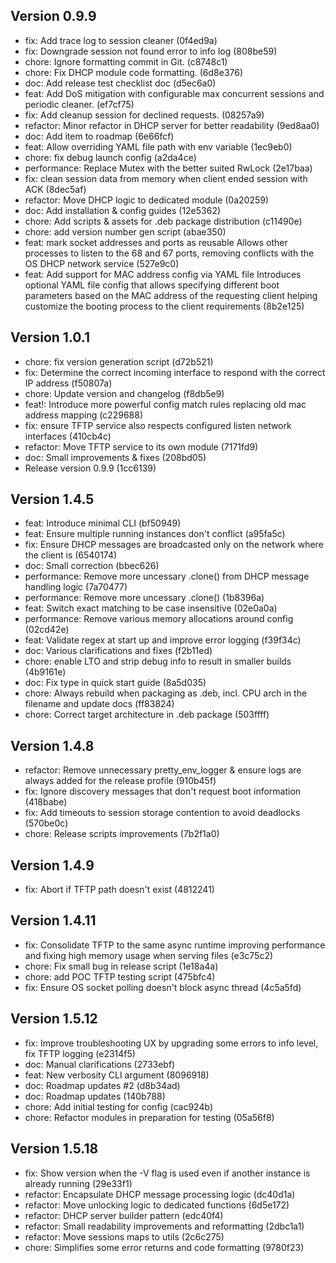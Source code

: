 
## Version 0.9.9
- fix: Add trace log to session cleaner (0f4ed9a)
- fix: Downgrade session not found error to info log (808be59)
- chore: Ignore formatting commit in Git. (c8748c1)
- chore: Fix DHCP module code formatting. (6d8e376)
- doc: Add release test checklist doc (d5ec6a0)
- feat: Add DoS mitigation with configurable max concurrent sessions and periodic cleaner. (ef7cf75)
- fix: Add cleanup session for declined requests. (08257a9)
- refactor: Minor refactor in DHCP server for better readability (9ed8aa0)
- doc: Add item to roadmap (6e66fcf)
- feat: Allow overriding YAML file path with env variable (1ec9eb0)
- chore: fix debug launch config (a2da4ce)
- performance: Replace Mutex with the better suited RwLock (2e17baa)
- fix: clean session data from memory when client ended session with ACK (8dec5af)
- refactor: Move DHCP logic to dedicated module (0a20259)
- doc: Add installation & config guides (12e5362)
- chore: Add scripts & assets for .deb package distribution (c11490e)
- chore: add version number gen script (abae350)
- feat: mark socket addresses and ports as reusable Allows other processes to listen to the 68 and 67 ports, removing conflicts with the OS DHCP network service (527e9c0)
- feat: Add support for MAC address config via YAML file Introduces optional YAML file config that allows specifying different boot parameters based on the MAC address of the requesting client helping customize the booting process to the client requirements (8b2e125)
## Version 1.0.1
- chore: fix version generation script (d72b521)
- fix: Determine the correct incoming interface to respond with the correct IP address (f50807a)
- chore: Update version and changelog (f8db5e9)
- feat!: Introduce more powerful config match rules replacing old mac address mapping (c229688)
- fix: ensure TFTP service also respects configured listen network interfaces (410cb4c)
- refactor: Move TFTP service to its own module (7171fd9)
- doc: Small improvements & fixes (208bd05)
- Release version 0.9.9 (1cc6139)
## Version 1.4.5
- feat: Introduce minimal CLI (bf50949)
- feat: Ensure multiple running instances don't conflict (a95fa5c)
- fix: Ensure DHCP messages are broadcasted only on the network where the client is (6540174)
- doc: Small correction (bbec626)
- performance: Remove more uncessary .clone() from DHCP message handling logic (7a70477)
- performance: Remove more uncessary .clone() (1b8396a)
- feat: Switch exact matching to be case insensitive (02e0a0a)
- performance: Remove various memory allocations around config (02cd42e)
- feat: Validate regex at start up and improve error logging (f39f34c)
- doc: Various clarifications and fixes (f2b11ed)
- chore: enable LTO and strip debug info to result in smaller builds (4b9161e)
- doc: Fix type in quick start guide (8a5d035)
- chore: Always rebuild when packaging as .deb, incl. CPU arch in the filename and update docs (ff83824)
- chore: Correct target architecture in .deb package (503ffff)
## Version 1.4.8
- refactor: Remove unnecessary pretty_env_logger & ensure logs are always added for the release profile (910b45f)
- fix: Ignore discovery messages that don't request boot information (418babe)
- fix: Add timeouts to session storage contention to avoid deadlocks (570be0c)
- chore: Release scripts improvements (7b2f1a0)
## Version 1.4.9
- fix: Abort if TFTP path doesn't exist (4812241)
## Version 1.4.11
- fix: Consolidate TFTP to the same async runtime improving performance and fixing high memory usage when serving files (e3c75c2)
- chore: Fix small bug in release script (1e18a4a)
- chore: add POC TFTP testing script (475bfc4)
- fix: Ensure OS socket polling doesn't block async thread (4c5a5fd)
## Version 1.5.12
- fix: Improve troubleshooting UX by upgrading some errors to info level, fix TFTP logging (e2314f5)
- doc: Manual clarifications (2733ebf)
- feat: New verbosity CLI argument (8096918)
- doc: Roadmap updates #2 (d8b34ad)
- doc: Roadmap updates (140b788)
- chore: Add initial testing for config (cac924b)
- chore: Refactor modules in preparation for testing (05a56f8)
## Version 1.5.18
- fix: Show version when the -V flag is used even if another instance is already running (29e33f1)
- refactor: Encapsulate DHCP message processing logic (dc40d1a)
- refactor: Move unlocking logic to dedicated functions (6d5e172)
- refactor: DHCP server builder pattern (edc40f4)
- refactor: Small readability improvements and reformatting (2dbc1a1)
- refactor: Move sessions maps to utils (2c6c275)
- chore: Simplifies some error returns and code formatting (9780f23)